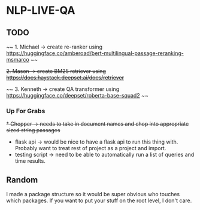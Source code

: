 # NLP-LIVE-QA

## TODO

~~ 1. Michael -> create re-ranker using https://huggingface.co/amberoad/bert-multilingual-passage-reranking-msmarco ~~

~~2. Mason -> create BM25 retriever using https://docs.haystack.deepset.ai/docs/retriever~~

~~ 3. Kenneth -> create QA transformer using https://huggingface.co/deepset/roberta-base-squad2 ~~


### Up For Grabs

~~* Chopper -> needs to take in document names and chop into appropriate sized string passages~~
* flask api -> would be nice to have a flask api to run this thing with. Probably want to treat rest of project as a project and import.
* testing script -> need to be able to automatically run a list of queries and time results.

## Random
I made a package structure so it would be super obvious who touches which packages. If you want to put your stuff on the root level, I don't care.